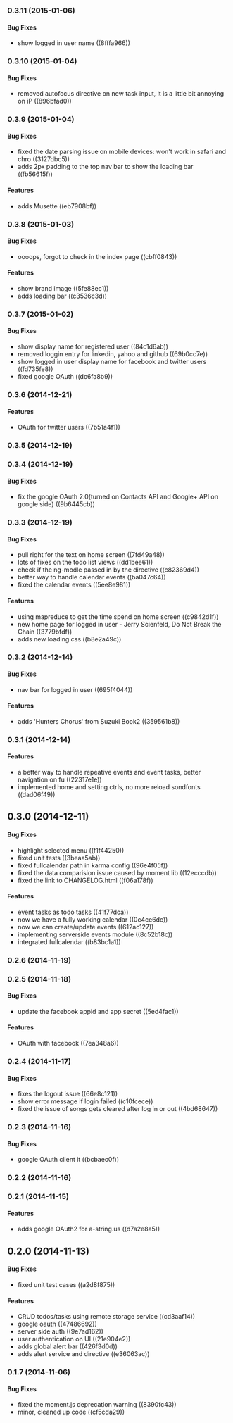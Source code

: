 <a name="0.3.11"></a>
### 0.3.11 (2015-01-06)


#### Bug Fixes

* show logged in user name ((8fffa966))


<a name="0.3.10"></a>
### 0.3.10 (2015-01-04)


#### Bug Fixes

* removed autofocus directive on new task input, it is a little bit annoying on iP ((896bfad0))


<a name="0.3.9"></a>
### 0.3.9 (2015-01-04)


#### Bug Fixes

* fixed the date parsing issue on mobile devices:    won't work in safari and chro ((3127dbc5))
* adds 2px padding to the top nav bar to show the loading bar ((fb56615f))


#### Features

* adds Musette ((eb7908bf))


<a name="0.3.8"></a>
### 0.3.8 (2015-01-03)


#### Bug Fixes

* oooops, forgot to check in the index page ((cbff0843))


#### Features

* show brand image ((5fe88ec1))
* adds loading bar ((c3536c3d))


<a name="0.3.7"></a>
### 0.3.7 (2015-01-02)


#### Bug Fixes

* show display name for registered user ((84c1d6ab))
* removed loggin entry for linkedin, yahoo and github ((69b0cc7e))
* show logged in user display name for facebook and twitter users ((fd735fe8))
* fixed google OAuth ((dc6fa8b9))


<a name="0.3.6"></a>
### 0.3.6 (2014-12-21)


#### Features

* OAuth for twitter users ((7b51a4f1))


<a name="0.3.5"></a>
### 0.3.5 (2014-12-19)


<a name="0.3.4"></a>
### 0.3.4 (2014-12-19)


#### Bug Fixes

* fix the google OAuth 2.0(turned on Contacts API and Google+ API on google side) ((9b6445cb))


<a name="0.3.3"></a>
### 0.3.3 (2014-12-19)


#### Bug Fixes

* pull right for the text on home screen ((7fd49a48))
* lots of fixes on the todo list views ((dd1bee61))
* check if the ng-modle passed in by the directive ((c82369d4))
* better way to handle calendar events ((ba047c64))
* fixed the calendar events ((5ee8e981))


#### Features

* using mapreduce to get the time spend on home screen ((c9842d1f))
* new home page for logged in user - Jerry Scienfeld, Do Not Break the Chain ((3779bfdf))
* adds new loading css ((b8e2a49c))


<a name="0.3.2"></a>
### 0.3.2 (2014-12-14)


#### Bug Fixes

* nav bar for logged in user ((695f4044))


#### Features

* adds 'Hunters Chorus' from Suzuki Book2 ((359561b8))


<a name="0.3.1"></a>
### 0.3.1 (2014-12-14)


#### Features

* a better way to handle repeative events and event tasks, better navigation on fu ((22317e1e))
* implemented home and setting ctrls, no more reload sondfonts ((dad06f49))


<a name="0.3.0"></a>
## 0.3.0 (2014-12-11)


#### Bug Fixes

* highlight selected menu ((f1f44250))
* fixed unit tests ((3beaa5ab))
* fixed fullcalendar path in karma config ((96e4f05f))
* fixed the data comparision issue caused by moment lib ((12ecccdb))
* fixed the link to CHANGELOG.html ((f06a178f))


#### Features

* event tasks as todo tasks ((41f77dca))
* now we have a fully working calendar ((0c4ce6dc))
* now we can create/update events ((612ac127))
* implementing serverside events module ((8c52b18c))
* integrated fullcalendar ((b83bc1a1))


<a name="0.2.6"></a>
### 0.2.6 (2014-11-19)


<a name="0.2.5"></a>
### 0.2.5 (2014-11-18)


#### Bug Fixes

* update the facebook appid and app secret ((5ed4fac1))


#### Features

* OAuth with facebook ((7ea348a6))


<a name="0.2.4"></a>
### 0.2.4 (2014-11-17)


#### Bug Fixes

* fixes the logout issue ((66e8c121))
* show error message if login failed ((c10fcece))
* fixed the issue of songs gets cleared after log in or out ((4bd68647))


<a name="0.2.3"></a>
### 0.2.3 (2014-11-16)


#### Bug Fixes

* google OAuth client it ((bcbaec0f))


<a name="0.2.2"></a>
### 0.2.2 (2014-11-16)


<a name="0.2.1"></a>
### 0.2.1 (2014-11-15)


#### Features

* adds google OAuth2 for a-string.us ((d7a2e8a5))


<a name="0.2.0"></a>
## 0.2.0 (2014-11-13)


#### Bug Fixes

* fixed unit test cases ((a2d8f875))


#### Features

* CRUD todos/tasks using remote storage service ((cd3aaf14))
* google oauth ((47486692))
* server side auth ((9e7ad162))
* user authentication on UI ((21e904e2))
* adds global alert bar ((426f3d0d))
* adds alert service and directive ((e36063ac))


<a name="0.1.7"></a>
### 0.1.7 (2014-11-06)


#### Bug Fixes

* fixed the moment.js deprecation warning ((8390fc43))
* minor, cleaned up code ((cf5cda29))


